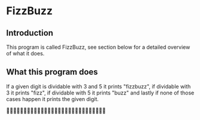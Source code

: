 # FizzBuzz

## Introduction

This program is called FizzBuzz, see section below for a detailed overview of what it does.

## What this program does

If a given digit is dividable with 3 and 5 it prints "fizzbuzz", if dividable with 3 it prints "fizz", if dividable with 5 it prints "buzz" and lastly if none of those cases happen it prints the given digit.

🚀🚀🚀🚀🚀🚀🚀🚀🚀🚀🚀🚀🚀🚀🚀🚀🚀🚀🚀🚀🚀🚀🚀🚀🚀🚀🚀🚀🚀

